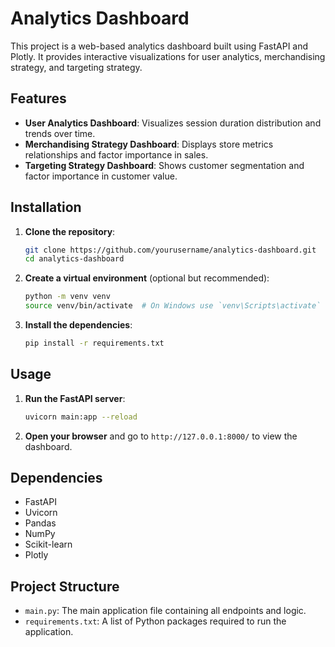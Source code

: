 # Analytics Dashboard

This project is a web-based analytics dashboard built using FastAPI and Plotly. It provides interactive visualizations for user analytics, merchandising strategy, and targeting strategy.

## Features

- **User Analytics Dashboard**: Visualizes session duration distribution and trends over time.
- **Merchandising Strategy Dashboard**: Displays store metrics relationships and factor importance in sales.
- **Targeting Strategy Dashboard**: Shows customer segmentation and factor importance in customer value.

## Installation

1. **Clone the repository**:
   ```bash
   git clone https://github.com/yourusername/analytics-dashboard.git
   cd analytics-dashboard
   ```

2. **Create a virtual environment** (optional but recommended):
   ```bash
   python -m venv venv
   source venv/bin/activate  # On Windows use `venv\Scripts\activate`
   ```

3. **Install the dependencies**:
   ```bash
   pip install -r requirements.txt
   ```

## Usage

1. **Run the FastAPI server**:
   ```bash
   uvicorn main:app --reload
   ```

2. **Open your browser** and go to `http://127.0.0.1:8000/` to view the dashboard.

## Dependencies

- FastAPI
- Uvicorn
- Pandas
- NumPy
- Scikit-learn
- Plotly

## Project Structure

- `main.py`: The main application file containing all endpoints and logic.
- `requirements.txt`: A list of Python packages required to run the application.


